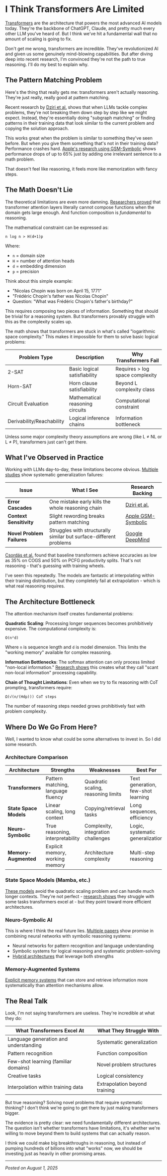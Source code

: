 # I Think Transformers Are Limited

[Transformers](https://arxiv.org/abs/1706.03762) are the architecture that powers the most advanced AI models today. They're the backbone of ChatGPT, Claude, and pretty much every other LLM you've heard of. But I think we've hit a fundamental wall that no amount of scaling is going to fix.

Don't get me wrong, transformers are incredible. They've revolutionized AI and given us some genuinely mind-blowing capabilities. But after diving deep into recent research, I'm convinced they're not the path to true reasoning. I'll do my best to explain why.

## The Pattern Matching Problem

Here's the thing that really gets me: transformers aren't actually reasoning. They're just really, really good at pattern matching.

Recent research by [Dziri et al.](https://openreview.net/forum?id=Fkckkr3ya8) shows that when LLMs tackle complex problems, they're not breaking them down step by step like we might expect. Instead, they're essentially doing "subgraph matching" or finding patterns in their training data that look similar to the current problem and copying the solution approach.

This works great when the problem is similar to something they've seen before. But when you give them something that's not in their training data? Performance crashes hard. [Apple's research using GSM-Symbolic](https://machinelearning.apple.com/research/gsm-symbolic) shows performance drops of up to 65% just by adding one irrelevant sentence to a math problem.

That doesn't feel like reasoning, it feels more like memorization with fancy steps.

## The Math Doesn't Lie

The theoretical limitations are even more damning. [Researchers proved](https://arxiv.org/html/2402.08164v2) that transformer attention layers literally cannot compose functions when the domain gets large enough. And function composition is _fundamental_ to reasoning.

The mathematical constraint can be expressed as:

```
n log n > H(d+1)p
```

Where:

-   `n` = domain size
-   `H` = number of attention heads
-   `d` = embedding dimension
-   `p` = precision

Think about this simple example:

-   "Nicolas Chopin was born on April 15, 1771"
-   "Frédéric Chopin's father was Nicolas Chopin"
-   Question: "What was Frédéric Chopin's father's birthday?"

This requires composing two pieces of information. Something that should be trivial for a reasoning system. But transformers provably struggle with this as the complexity scales up.

The math shows that transformers are stuck in what's called "logarithmic space complexity." This makes it impossible for them to solve basic logical problems:

| Problem Type              | Description                     | Why Transformers Fail           |
| ------------------------- | ------------------------------- | ------------------------------- |
| 2-SAT                     | Basic logical satisfiability    | Requires > log space complexity |
| Horn-SAT                  | Horn clause satisfiability      | Beyond L complexity class       |
| Circuit Evaluation        | Mathematical reasoning circuits | Computational constraint        |
| Derivability/Reachability | Logical inference chains        | Information bottleneck          |

Unless some major complexity theory assumptions are wrong (like L ≠ NL or L ≠ P), transformers just can't get there.

## What I've Observed in Practice

Working with LLMs day-to-day, these limitations become obvious. [Multiple studies](https://aclanthology.org/2021.emnlp-main.49/) show systematic generalization failures:

| Issue                      | What I See                                                         | Research Backing                                                                                                               |
| -------------------------- | ------------------------------------------------------------------ | ------------------------------------------------------------------------------------------------------------------------------ |
| **Error Cascades**         | One mistake early kills the whole reasoning chain                  | [Dziri et al.](https://arxiv.org/abs/2305.18654)                                                                               |
| **Context Sensitivity**    | Slight rewording breaks pattern matching                           | [Apple GSM-Symbolic](https://machinelearning.apple.com/research/gsm-symbolic)                                                  |
| **Novel Problem Failures** | Struggles with structurally similar but surface-different problems | [Google DeepMind](https://www.reddit.com/r/slatestarcodex/comments/17z82je/new_google_deepmind_study_shows_transformers_fail/) |

[Csordás et al.](https://arxiv.org/abs/2108.12284) found that baseline transformers achieve accuracies as low as 35% on COGS and 50% on PCFG productivity splits. That's not reasoning - that's guessing with training wheels.

I've seen this repeatedly. The models are fantastic at interpolating within their training distribution, but they completely fail at extrapolation - which is what real reasoning requires.

## The Architecture Bottleneck

The attention mechanism itself creates fundamental problems:

**Quadratic Scaling**: Processing longer sequences becomes prohibitively expensive. The computational complexity is:

```
O(n²d)
```

Where `n` is sequence length and `d` is model dimension. This limits the "working memory" available for complex reasoning.

**Information Bottlenecks**: The softmax attention can only process limited "non-local information." [Research shows](https://arxiv.org/html/2402.08164v2) this creates what they call "scant non-local information" processing capability.

**Chain of Thought Limitations**: Even when we try to fix reasoning with CoT prompting, transformers require:

```
Ω(√(n/(Hdp))) CoT steps
```

The number of reasoning steps needed grows prohibitively fast with problem complexity.

## Where Do We Go From Here?

Well, I wanted to know what could be some alternatives to invest in. So I did some research.

### Architecture Comparison

| Architecture           | Strengths                          | Weaknesses                          | Best For                           |
| ---------------------- | ---------------------------------- | ----------------------------------- | ---------------------------------- |
| **Transformers**       | Pattern matching, language fluency | Quadratic scaling, reasoning limits | Text generation, few-shot learning |
| **State Space Models** | Linear scaling, long context       | Copying/retrieval tasks             | Long sequences, efficiency         |
| **Neuro-Symbolic**     | True reasoning, interpretability   | Complexity, integration challenges  | Logic, systematic generalization   |
| **Memory-Augmented**   | Explicit memory, working memory    | Architecture complexity             | Multi-step reasoning               |

### State Space Models (Mamba, etc.)

[These models](https://thegradient.pub/mamba-explained/) avoid the quadratic scaling problem and can handle much longer contexts. They're not perfect - [research shows](https://kempnerinstitute.harvard.edu/research/deeper-learning/repeat-after-me-transformers-are-better-than-state-space-models-at-copying/) they struggle with some tasks transformers excel at - but they point toward more efficient architectures.

### Neuro-Symbolic AI

This is where I think the real future lies. [Multiple papers](https://arxiv.org/html/2502.11269v1) show promise in combining neural networks with symbolic reasoning systems:

-   Neural networks for pattern recognition and language understanding
-   Symbolic systems for logical reasoning and systematic problem-solving
-   [Hybrid architectures](https://towardsdatascience.com/the-future-is-neuro-symbolic-how-ai-reasoning-is-evolving-143ce6485b4f/) that leverage both strengths

### Memory-Augmented Systems

[Explicit memory systems](https://www.apolo.us/blog-posts/beyond-transformers-promising-ideas-for-future-llms) that can store and retrieve information more systematically than attention mechanisms allow.

## The Real Talk

Look, I'm not saying transformers are useless. They're incredible at what they do:

| What Transformers Excel At            | What They Struggle With       |
| ------------------------------------- | ----------------------------- |
| Language generation and understanding | Systematic generalization     |
| Pattern recognition                   | Function composition          |
| Few-shot learning (familiar domains)  | Novel problem structures      |
| Creative tasks                        | Logical consistency           |
| Interpolation within training data    | Extrapolation beyond training |

But true reasoning? Solving novel problems that require systematic thinking? I don't think we're going to get there by just making transformers bigger.

The evidence is pretty clear: we need fundamentally different architectures. The question isn't whether transformers have limitations, it's whether we're willing to move beyond them to build systems that can actually reason.

I think we could make big breakthroughs in reasoning, but instead of pumping hundreds of billions into what "works" now, we should be investing just as heavily in other promising areas.

---

_Posted on August 1, 2025_
